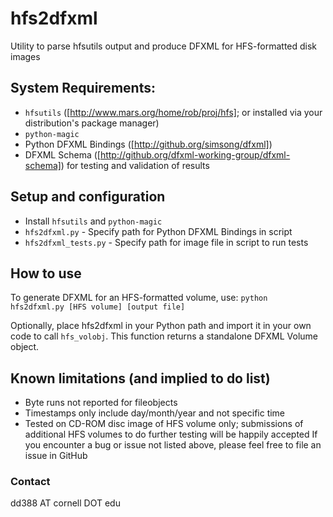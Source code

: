 # hfs2dfxml
Utility to parse hfsutils output and produce DFXML for HFS-formatted disk images

## System Requirements:
* `hfsutils` ([http://www.mars.org/home/rob/proj/hfs]; or installed via your distribution's package manager)
* `python-magic`
* Python DFXML Bindings ([http://github.org/simsong/dfxml])
* DFXML Schema ([http://github.org/dfxml-working-group/dfxml-schema]) for testing and validation of results

## Setup and configuration
* Install `hfsutils` and `python-magic`
* `hfs2dfxml.py` - Specify path for Python DFXML Bindings in script
* `hfs2dfxml_tests.py` - Specify path for image file in script to run tests

## How to use
To generate DFXML for an HFS-formatted volume, use:
`python hfs2dfxml.py [HFS volume] [output file]`

Optionally, place hfs2dfxml in your Python path and import it in your own code to call `hfs_volobj`. This function returns a standalone DFXML Volume object.

## Known limitations (and implied to do list)
* Byte runs not reported for fileobjects
* Timestamps only include day/month/year and not specific time
* Tested on CD-ROM disc image of HFS volume only; submissions of additional HFS volumes to do further testing will be happily accepted
If you encounter a bug or issue not listed above, please feel free to file an issue in GitHub

### Contact
dd388 AT cornell DOT edu
